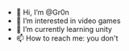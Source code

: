 - 👋 Hi, I’m @Gr0n
- 👀 I’m interested in video games
- 🌱 I’m currently learning unity
- 📫 How to reach me: you don't

<!---
Gr0n/Gr0n is a ✨ special ✨ repository because its `README.md` (this file) appears on your GitHub profile.
You can click the Preview link to take a look at your changes.
--->

